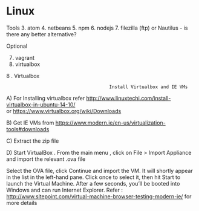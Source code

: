# Linux

Tools
3. atom
4. netbeans
5. npm
6. nodejs
7. filezilla (ftp) or Nautilus - is there any better alternative?

Optional

7. vagrant
8. virtualbox


8 . Virtualbox

                                          Install Virtualbox and IE VMs


A) For Installing virtualbox refer http://www.linuxtechi.com/install-virtualbox-in-ubuntu-14-10/  
or https://www.virtualbox.org/wiki/Downloads

B) Get  IE VMs from https://www.modern.ie/en-us/virtualization-tools#downloads

C) Extract the zip file 

D)  Start VirtualBox . From the main menu , click on File  > Import Appliance  and  import  the relevant .ova file

Select the OVA file, click Continue and import the VM. It will shortly appear in the list in the left-hand pane. Click once to select it, then hit Start to launch the Virtual Machine. After a few seconds, you’ll be booted into Windows and can run Internet Explorer.
Refer : http://www.sitepoint.com/virtual-machine-browser-testing-modern-ie/ for more details



